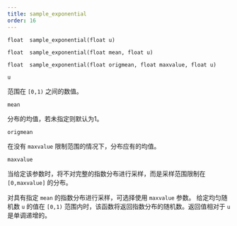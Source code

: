 ```yaml
---
title: sample_exponential
order: 16
---
```

`float  sample_exponential(float u)`

`float  sample_exponential(float mean, float u)`

`float  sample_exponential(float origmean, float maxvalue, float u)`

`u`

范围在 `[0,1)` 之间的数值。

`mean`

分布的均值，若未指定则默认为1。

`origmean`

在没有 `maxvalue` 限制范围的情况下，分布应有的均值。

`maxvalue`

当给定该参数时，将不对完整的指数分布进行采样，而是采样范围限制在 `[0,maxvalue]` 的分布。

对具有指定 `mean` 的指数分布进行采样，可选择使用 `maxvalue` 参数。
给定均匀随机数 `u` 的值在 `[0,1)` 范围内时，该函数将返回指数分布的随机数。返回值相对于 `u` 是单调递增的。